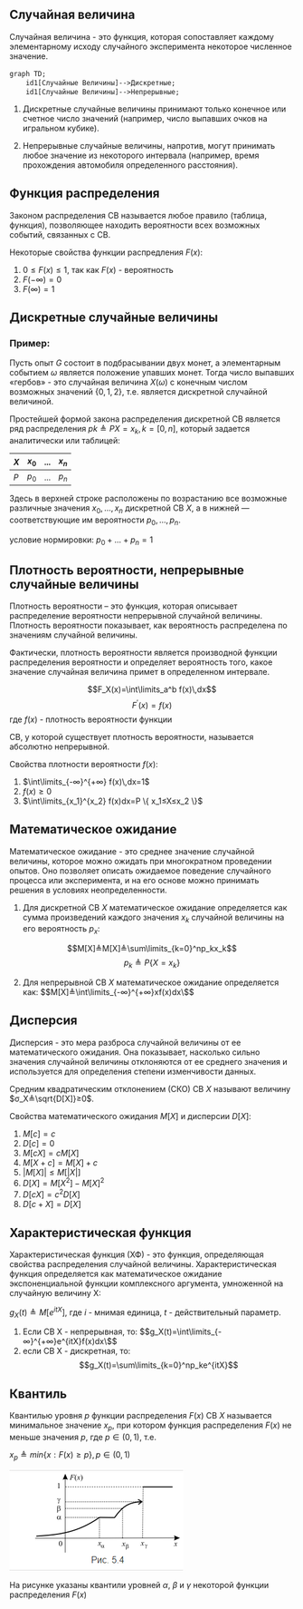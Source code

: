 ## Случайная величина

Случайная величина - это функция, которая сопоставляет каждому элементарному исходу случайного эксперимента некоторое численное значение.

```mermaid
graph TD;
    id1[Случайные Величины]-->Дискретные;
    id1[Случайные Величины]-->Непрерывные;
```
1. Дискретные случайные величины принимают только конечное или счетное число значений (например, число выпавших очков на игральном кубике).
   
2. Непрерывные случайные величины, напротив, могут принимать любое значение из некоторого интервала (например, время прохождения автомобиля определенного расстояния).

## Функция распределения
Законом распределения СВ называется любое правило (таблица, функция), позволяющее находить вероятности всех возможных событий, связанных с СВ.

Некоторые свойства функции распредления $F(x)$:

1. $0≤F(x)≤1$, так как $F(x)$ - вероятность
2. $F(−∞)=0$
3. $F(∞)=1$

## Дискретные случайные величины

### Пример:
Пусть опыт $G$ состоит в подбрасывании двух монет, а элементарным событием $ω$ является положение упавших монет. Тогда число выпавших «гербов» - это случайная величина $X(ω)$ с конечным числом возможных значений $\{0,1,2\}$, т.е. является дискретной случайной величиной.

Простейшей формой закона распределения дискретной СВ является ряд распределения $pk≜P{X=x_k}, k=[0,n]$, который задается аналитически или таблицей:

|$X$|$x_0$|$...$|$x_n$|
|-|-|-|-|
|$P$|$p_0$|$...$|$p_n$|

Здесь в верхней строке расположены по возрастанию все возможные различные значения $x_0,...,x_n$ дискретной СВ $X$, а в нижней — соответствующие им вероятности $p_0,...,p_n$.

условие нормировки:
$p_0+...+p_n=1$

## Плотность вероятности, непрерывные случайные величины
Плотность вероятности – это функция, которая описывает распределение вероятности непрерывной случайной величины. Плотность вероятности показывает, как вероятность распределена по значениям случайной величины. 

Фактически, плотность вероятности является производной функции распределения вероятности и определяет вероятность того, какое значение случайная величина примет в определенном интервале.

$$F_X(x)=\int\limits_a^b f(x)\,dx$$
$$F^\prime(x)=f(x)$$
где $f(x)$ - плотность вероятности функции

СВ, у которой существует плотность вероятности, называется абсолютно непрерывной.

Свойства плотности вероятности $f(x)$:
1. $\int\limits_{-∞}^{+∞} f(x)\,dx=1$
2. $f(x)≥0$
3. $\int\limits_{x_1}^{x_2} f(x)dx=P \{ x_1≤X≤x_2 \}$

## Математическое ожидание

Математическое ожидание - это среднее значение случайной величины, которое можно ожидать при многократном проведении опытов. Оно позволяет описать ожидаемое поведение случайного процесса или эксперимента, и на его основе можно принимать решения в условиях неопределенности.

1. Для дискретной СВ $X$ математическое ожидание определяется как сумма произведений каждого значения $x_k$ случайной величины на его вероятность $p_x$:

$$M[X]≜M[X]≜\sum\limits_{k=0}^np_kx_k$$
$$p_k≜P\{X=x_k\}$$

2. Для непрерывной СВ $X$ математическое ожидание определяется как:
$$M[X]≜\int\limits_{-∞}^{+∞}xf(x)dx\$$

## Дисперсия
Дисперсия - это мера разброса случайной величины от ее математического ожидания. Она показывает, насколько сильно значения случайной величины отклоняются от ее среднего значения и используется для определения степени изменчивости данных.

Средним квадратическим отклонением (СКО) СВ $X$ называют величину $σ_X≜\sqrt{D[X]}≥0$.

Свойства математического ожидания $M[X]$ и дисперсии $D[X]$:
1. $M[c]=c$
2. $D[c]=0$
3. $M[cX]=cM[X]$
4. $M[X+c]=M[X]+c$
5. $|M[X]|≤M[|X|]$
6. $D[X]=M[X^2]−M[X]^2$
7. $D[cX]=c^2D[X]$
8. $D[c+X]=D[X]$

## Характеристическая функция

Характеристическая функция (ХФ) - это функция, определяющая свойства распределения случайной величины. Характеристическая функция определяется как математическое ожидание экспоненциальной функции комплексного аргумента, умноженной на случайную величину X:

$g_X(t) ≜ M[e^{itX}]$, где $i$ - мнимая единица, $t$ - действительный параметр.

1. Если СВ X - непрерывная, то:
   $$g_X(t)=\int\limits_{-∞}^{+∞}e^{itX}f(x)dx\$$
2. если СВ X - дискретная, то:
   $$g_X(t)=\sum\limits_{k=0}^np_ke^{itX}$$

## Квантиль

Квантилью уровня $p$ функции распределения $F(x)$ СВ $X$ называется минимальное значение $x_p$, при котором функция распределения $F(x)$ не меньше значения $p$, где $p∈(0,1)$, т.е.

$x_p≜min\{x:F(x)≥p\},p∈(0,1)$

![что-то](/images/pic1.png)

На рисунке указаны квантили уровней $α$, $β$ и $γ$ некоторой функции распределения $F(x)$
